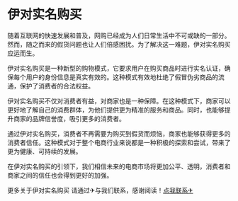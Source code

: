 # 伊对实名购买

随着互联网的快速发展和普及，网购已经成为人们日常生活中不可或缺的一部分。然而，随之而来的假货问题也让人们倍感困扰。为了解决这一难题，伊对实名购买应运而生。

伊对实名购买是一种新型的购物模式，它要求用户在购买商品时进行实名认证，确保每个用户的身份信息是真实有效的。这种模式有效地杜绝了假冒伪劣商品的流通，保护了消费者的合法权益。

伊对实名购买不仅对消费者有益，对商家也是一种保障。在这种模式下，商家可以更好地了解自己的消费群体，为他们提供更为精准的服务和商品。同时，也能够提升商家的品牌信誉度，吸引更多的消费者。

通过伊对实名购买，消费者不再需要为购买到假货而烦恼，商家也能够获得更多的消费者信任。这种模式对于整个电商行业来说都是一种积极的探索和尝试，带来了更为健康、可持续的发展。

在伊对实名购买的引领下，我们相信未来的电商市场将更加公平、透明，消费者和商家之间的信任也会得到更好的加强。

更多关于伊对实名购买 请通过✈与我们联系，感谢阅读！[点我联系✈](https://gm.k02.cc)